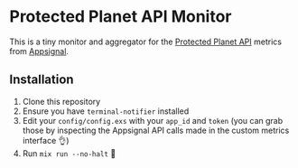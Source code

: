# Protected Planet API Monitor

This is a tiny monitor and aggregator for the [Protected Planet API](http://api.protectedplanet.net)
metrics from [Appsignal](https://appsignal.com).

## Installation

1. Clone this repository
2. Ensure you have `terminal-notifier` installed
3. Edit your `config/config.exs` with your `app_id` and `token` (you can grab those by inspecting the Appsignal API calls made in the custom metrics interface 👌)
4. Run `mix run --no-halt` 🎉
